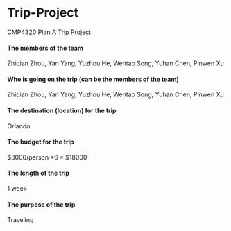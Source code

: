 # Trip-Project
CMP4320 Plan A Trip Project

#### The members of the team

Zhiqian Zhou, Yan Yang, Yuzhou He, Wentao Song, Yuhan Chen, Pinwen Xu

#### Who is going on the trip (can be the members of the team)

Zhiqian Zhou, Yan Yang, Yuzhou He, Wentao Song, Yuhan Chen, Pinwen Xu

#### The destination (location) for the trip

Orlando

#### The budget for the trip

\$3000/person *6 = \$18000

#### The length of the trip

1 week 

#### The purpose of the trip

Traveling
